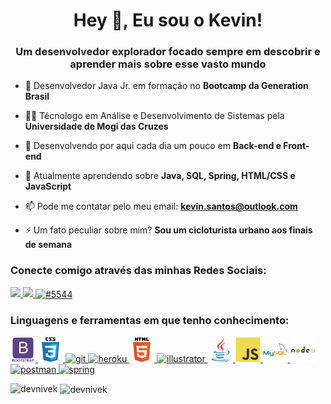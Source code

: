<h1 align="center">Hey 👋, Eu sou o Kevin!</h1>
<h3 align="center">Um desenvolvedor explorador focado sempre em descobrir e aprender mais sobre esse vasto mundo</h3>

- 🔭 Desenvolvedor Java Jr. em formação no **Bootcamp da Generation Brasil**

- 👨‍💻 Técnologo em Análise e Desenvolvimento de Sistemas pela **Universidade de Mogi das Cruzes**

- 🌱 Desenvolvendo por aqui cada dia um pouco em **Back-end e Front-end**

- 💬 Atualmente aprendendo sobre **Java, SQL, Spring, HTML/CSS e JavaScript**

- 📫 Pode me contatar pelo meu email: **kevin.santos@outlook.com**

- ⚡ Um fato peculiar sobre mim? **Sou um cicloturista urbano aos finais de semana**

<h3 align="left">Conecte comigo através das minhas Redes Sociais:</h3>
<p align="left">
  <a href="https://linkedin.com/in/kevsantos" alt= "LinkedIN" target= "_blank">
 <img src="https://img.shields.io/badge/-LinkedIn-0077B5?style=for-the-badge&logo=linkedin&logoColor=white&link=https://www.linkedin.com/in/lucas-souza-607776215/">
</a>
<a href="https://instagram.com/skev.in" alt="Instagram" target="_blank">
  <img src="https://img.shields.io/badge/-Instagram-DF0174?style=for-the-badge&labelColor=DF0174&logo=instagram&logoColor=white&link=https://www.instagram.com/lucxs.lm_">
</a>
<a href="https://discord.gg/#5544" target="blank"><img align="center" src="https://raw.githubusercontent.com/rahuldkjain/github-profile-readme-generator/master/src/images/icons/Social/discord.svg" alt="#5544" height="30" width="40" /></a>
</p>

<h3 align="left">Linguagens e ferramentas em que tenho conhecimento:</h3>
<p align="left"> <a href="https://getbootstrap.com" target="_blank"> <img src="https://raw.githubusercontent.com/devicons/devicon/master/icons/bootstrap/bootstrap-plain-wordmark.svg" alt="bootstrap" width="40" height="40"/> </a> <a href="https://www.w3schools.com/css/" target="_blank"> <img src="https://raw.githubusercontent.com/devicons/devicon/master/icons/css3/css3-original-wordmark.svg" alt="css3" width="40" height="40"/> </a> <a href="https://git-scm.com/" target="_blank"> <img src="https://www.vectorlogo.zone/logos/git-scm/git-scm-icon.svg" alt="git" width="40" height="40"/> </a> <a href="https://heroku.com" target="_blank"> <img src="https://www.vectorlogo.zone/logos/heroku/heroku-icon.svg" alt="heroku" width="40" height="40"/> </a> <a href="https://www.w3.org/html/" target="_blank"> <img src="https://raw.githubusercontent.com/devicons/devicon/master/icons/html5/html5-original-wordmark.svg" alt="html5" width="40" height="40"/> </a> <a href="https://www.adobe.com/in/products/illustrator.html" target="_blank"> <img src="https://www.vectorlogo.zone/logos/adobe_illustrator/adobe_illustrator-icon.svg" alt="illustrator" width="40" height="40"/> </a> <a href="https://www.java.com" target="_blank"> <img src="https://raw.githubusercontent.com/devicons/devicon/master/icons/java/java-original.svg" alt="java" width="40" height="40"/> </a> <a href="https://developer.mozilla.org/en-US/docs/Web/JavaScript" target="_blank"> <img src="https://raw.githubusercontent.com/devicons/devicon/master/icons/javascript/javascript-original.svg" alt="javascript" width="40" height="40"/> </a> <a href="https://www.mysql.com/" target="_blank"> <img src="https://raw.githubusercontent.com/devicons/devicon/master/icons/mysql/mysql-original-wordmark.svg" alt="mysql" width="40" height="40"/> </a> <a href="https://nodejs.org" target="_blank"> <img src="https://raw.githubusercontent.com/devicons/devicon/master/icons/nodejs/nodejs-original-wordmark.svg" alt="nodejs" width="40" height="40"/> </a> <a href="https://postman.com" target="_blank"> <img src="https://www.vectorlogo.zone/logos/getpostman/getpostman-icon.svg" alt="postman" width="40" height="40"/> </a> <a href="https://spring.io/" target="_blank"> <img src="https://www.vectorlogo.zone/logos/springio/springio-icon.svg" alt="spring" width="40" height="40"/> </a> </p>

<p><img align="left" src="https://github-readme-stats.vercel.app/api/top-langs?username=devnivek&show_icons=true&theme=dark&hide_border=true&locale=en&layout=compact" alt="devnivek" /></p>

<p>&nbsp;<img align="center" src="https://github-readme-stats.vercel.app/api?username=devnivek&show_icons=true&theme=dark&hide_border=true&locale=en" alt="devnivek" /></p>
